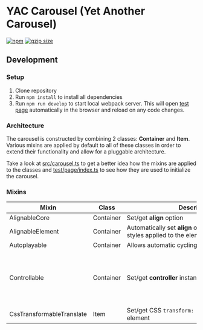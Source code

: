 # YAC Carousel (Yet Another Carousel)
<a href="https://www.npmjs.com/package/yac-carousel/v/0.0.13"><img src="https://img.shields.io/badge/npm-v0.0.13-orange" alt="npm"></a>
<a href="https://unpkg.com/yac-carousel@0.0.13/dist/yac-carousel.umd.js"><img src="https://img.badgesize.io/https://unpkg.com/yac-carousel@0.0.13/dist/yac-carousel.umd.js?compression=gzip" alt="gzip size"></a>

## Development

### Setup
1. Clone repository
1. Run `npm install` to install all dependencies
1. Run `npm run develop` to start local webpack server. This will open [test page](test/page) automatically in the browser and reload on any code changes.

### Architecture
The carousel is constructed by combining 2 classes: **Container** and **Item**. Various mixins are applied by default to all of these classes in order to extend their functionality and allow for a pluggable architecture.

Take a look at [src/carousel.ts](src/carousel.ts) to get a better idea how the mixins are applied to the classes and [test/page/index.ts](test/page/index.ts) to see how they are used to initialize the carousel.

### Mixins

Mixin | Class | Description | Container&nbsp;Deps | Item&nbsp;Deps
----- | ----- | ----------- | ------------------- | --------------
AlignableCore | Container | Set/get&nbsp;**align**&nbsp;option | |
AlignableElement | Container | Automatically&nbsp;set&nbsp;**align**&nbsp;option&nbsp;by&nbsp;examining&nbsp;CSS styles applied to the element | AlignableCore<br> ElementableCore |
Autoplayable | Container | Allows automatic cycling through items | IndexableSelect |
Controllable | Container | Set/get **controller** instance | ItemizableCoreInstance<br> Typeable<br> BoxModelable<br> AlignableCore<br> DirectionableCoreMixin<br> IndexableSelect<br> Nudgeable |
CssTransformableTranslate | Item | Set/get CSS `transform: translate(...)` style on element | | ElementableCore

